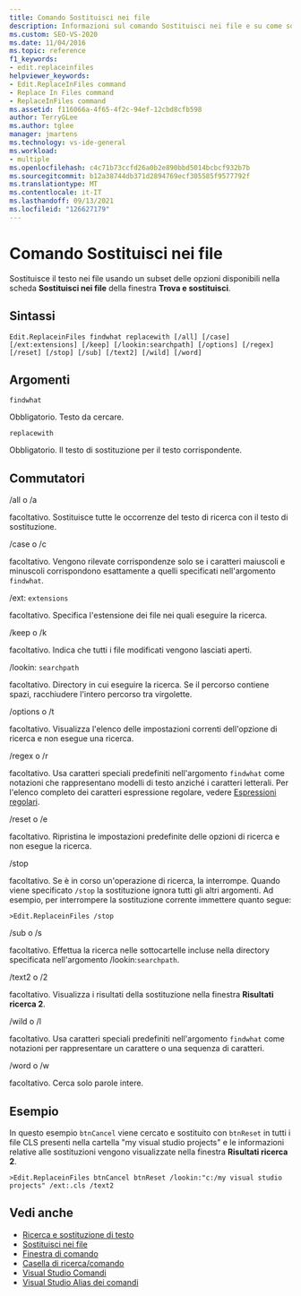 ```yaml
---
title: Comando Sostituisci nei file
description: Informazioni sul comando Sostituisci nei file e su come sostituisce il testo nei file usando alcune delle opzioni disponibili nella scheda Sostituisci nei file della finestra Trova e sostituisci.
ms.custom: SEO-VS-2020
ms.date: 11/04/2016
ms.topic: reference
f1_keywords:
- edit.replaceinfiles
helpviewer_keywords:
- Edit.ReplaceInFiles command
- Replace In Files command
- ReplaceInFiles command
ms.assetid: f116066a-4f65-4f2c-94ef-12cbd8cfb598
author: TerryGLee
ms.author: tglee
manager: jmartens
ms.technology: vs-ide-general
ms.workload:
- multiple
ms.openlocfilehash: c4c71b73ccfd26a0b2e890bbd5014bcbcf932b7b
ms.sourcegitcommit: b12a38744db371d2894769ecf305585f9577792f
ms.translationtype: MT
ms.contentlocale: it-IT
ms.lasthandoff: 09/13/2021
ms.locfileid: "126627179"
---
```

# <a name="replace-in-files-command"></a>Comando Sostituisci nei file
Sostituisce il testo nei file usando un subset delle opzioni disponibili nella scheda **Sostituisci nei file** della finestra **Trova e sostituisci**.

## <a name="syntax"></a>Sintassi

```
Edit.ReplaceinFiles findwhat replacewith [/all] [/case]
[/ext:extensions] [/keep] [/lookin:searchpath] [/options] [/regex]
[/reset] [/stop] [/sub] [/text2] [/wild] [/word]
```

## <a name="arguments"></a>Argomenti
`findwhat`

Obbligatorio. Testo da cercare.

`replacewith`

Obbligatorio. Il testo di sostituzione per il testo corrispondente.

## <a name="switches"></a>Commutatori
/all o /a

facoltativo. Sostituisce tutte le occorrenze del testo di ricerca con il testo di sostituzione.

/case o /c

facoltativo. Vengono rilevate corrispondenze solo se i caratteri maiuscoli e minuscoli corrispondono esattamente a quelli specificati nell'argomento `findwhat`.

/ext: `extensions`

facoltativo. Specifica l'estensione dei file nei quali eseguire la ricerca.

/keep o /k

facoltativo. Indica che tutti i file modificati vengono lasciati aperti.

/lookin: `searchpath`

facoltativo. Directory in cui eseguire la ricerca. Se il percorso contiene spazi, racchiudere l'intero percorso tra virgolette.

/options o /t

facoltativo. Visualizza l'elenco delle impostazioni correnti dell'opzione di ricerca e non esegue una ricerca.

/regex o /r

facoltativo. Usa caratteri speciali predefiniti nell'argomento `findwhat` come notazioni che rappresentano modelli di testo anziché i caratteri letterali. Per l'elenco completo dei caratteri espressione regolare, vedere [Espressioni regolari](../../ide/using-regular-expressions-in-visual-studio.md).

/reset o /e

facoltativo. Ripristina le impostazioni predefinite delle opzioni di ricerca e non esegue la ricerca.

/stop

facoltativo. Se è in corso un'operazione di ricerca, la interrompe. Quando viene specificato `/stop` la sostituzione ignora tutti gli altri argomenti. Ad esempio, per interrompere la sostituzione corrente immettere quanto segue:

```
>Edit.ReplaceinFiles /stop
```

/sub o /s

facoltativo. Effettua la ricerca nelle sottocartelle incluse nella directory specificata nell'argomento /lookin:`searchpath`.

/text2 o /2

facoltativo. Visualizza i risultati della sostituzione nella finestra **Risultati ricerca 2**.

/wild o /l

facoltativo. Usa caratteri speciali predefiniti nell'argomento `findwhat` come notazioni per rappresentare un carattere o una sequenza di caratteri.

/word o /w

facoltativo. Cerca solo parole intere.

## <a name="example"></a>Esempio
In questo esempio `btnCancel` viene cercato e sostituito con `btnReset` in tutti i file CLS presenti nella cartella "my visual studio projects" e le informazioni relative alle sostituzioni vengono visualizzate nella finestra **Risultati ricerca 2**.

```
>Edit.ReplaceinFiles btnCancel btnReset /lookin:"c:/my visual studio projects" /ext:.cls /text2
```

## <a name="see-also"></a>Vedi anche

- [Ricerca e sostituzione di testo](../../ide/finding-and-replacing-text.md)
- [Sostituisci nei file](../../ide/replace-in-files.md)
- [Finestra di comando](../../ide/reference/command-window.md)
- [Casella di ricerca/comando](../../ide/find-command-box.md)
- [Visual Studio Comandi](../../ide/reference/visual-studio-commands.md)
- [Visual Studio Alias dei comandi](../../ide/reference/visual-studio-command-aliases.md)
